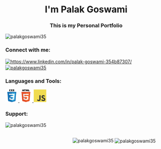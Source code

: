 <h1 align="center">I'm Palak Goswami</h1>
<h3 align="center">This is my Personal Portfolio</h3>

<p align="left"> <img src="https://komarev.com/ghpvc/?username=palakgoswami35&label=Profile%20views&color=0e75b6&style=flat" alt="palakgoswami35" /> </p>

<h3 align="left">Connect with me:</h3>
<p align="left">
<a href="https://linkedin.com/in/https://www.linkedin.com/in/palak-goswami-354b87307/" target="blank"><img align="center" src="https://raw.githubusercontent.com/rahuldkjain/github-profile-readme-generator/master/src/images/icons/Social/linked-in-alt.svg" alt="https://www.linkedin.com/in/palak-goswami-354b87307/" height="30" width="40" /></a>
<a href="https://instagram.com/palakgoswami35" target="blank"><img align="center" src="https://raw.githubusercontent.com/rahuldkjain/github-profile-readme-generator/master/src/images/icons/Social/instagram.svg" alt="palakgoswami35" height="30" width="40" /></a>
</p>

<h3 align="left">Languages and Tools:</h3>
<p align="left"> <a href="https://www.w3schools.com/css/" target="_blank" rel="noreferrer"> <img src="https://raw.githubusercontent.com/devicons/devicon/master/icons/css3/css3-original-wordmark.svg" alt="css3" width="40" height="40"/> </a> <a href="https://www.w3.org/html/" target="_blank" rel="noreferrer"> <img src="https://raw.githubusercontent.com/devicons/devicon/master/icons/html5/html5-original-wordmark.svg" alt="html5" width="40" height="40"/> </a> <a href="https://developer.mozilla.org/en-US/docs/Web/JavaScript" target="_blank" rel="noreferrer"> <img src="https://raw.githubusercontent.com/devicons/devicon/master/icons/javascript/javascript-original.svg" alt="javascript" width="40" height="40"/> </a> </p>

<h3 align="left">Support:</h3>
<p><a href="https://www.buymeacoffee.com/palakgoswami35"> <img align="left" src="https://cdn.buymeacoffee.com/buttons/v2/default-yellow.png" height="50" width="210" alt="palakgoswami35" /></a></p><br><br>

<p><img align="left" src="https://github-readme-stats.vercel.app/api/top-langs?username=palakgoswami35&show_icons=true&locale=en&layout=compact" alt="palakgoswami35" /></p>

<p>&nbsp;<img align="center" src="https://github-readme-stats.vercel.app/api?username=palakgoswami35&show_icons=true&locale=en" alt="palakgoswami35" /></p>
